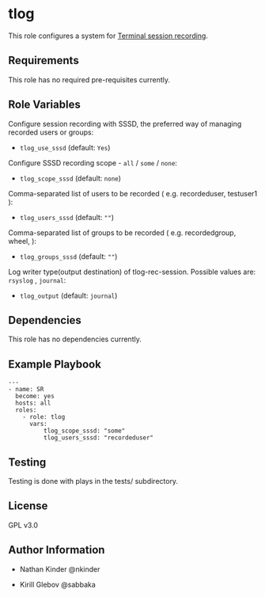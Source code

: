 tlog
=========

This role configures a system for [Terminal session recording](https://github.com/scribery).

Requirements
------------

This role has no required pre-requisites currently.

Role Variables
--------------

Configure session recording with SSSD, the preferred way of managing recorded users or groups:

- `tlog_use_sssd` (default: `Yes`)

Configure SSSD recording scope - `all` / `some` / `none`:

- `tlog_scope_sssd` (default: `none`)

Comma-separated list of users to be recorded ( e.g. recordeduser, testuser1 ):

- `tlog_users_sssd` (default: `""`)

Comma-separated list of groups to be recorded ( e.g. recordedgroup, wheel, ):

- `tlog_groups_sssd` (default: `""`)

Log writer type(output destination) of tlog-rec-session. Possible values are: `rsyslog` , `journal`:

- `tlog_output` (default: `journal`)


Dependencies
------------

This role has no dependencies currently.

Example Playbook
----------------
~~~
---
- name: SR
  become: yes
  hosts: all
  roles:
    - role: tlog
      vars:
          tlog_scope_sssd: "some"
          tlog_users_sssd: "recordeduser"
~~~
Testing
-------
Testing is done with plays in the tests/ subdirectory.

License
-------

GPL v3.0

Author Information
------------------

- Nathan Kinder @nkinder

- Kirill Glebov @sabbaka
